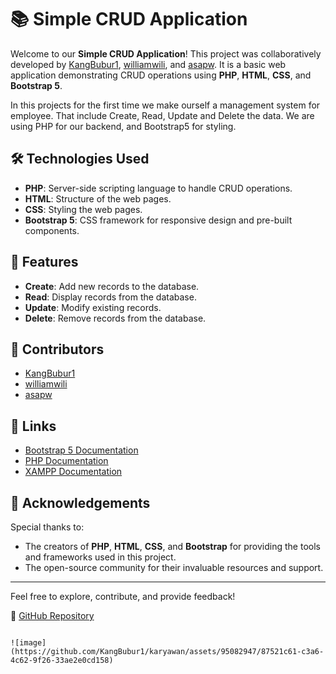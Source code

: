 # 📚 Simple CRUD Application

Welcome to our **Simple CRUD Application**! This project was collaboratively developed by [KangBubur1](https://github.com/KangBubur1), [williamwili](https://github.com/williamwili), and [asapw](https://github.com/asapw). It is a basic web application demonstrating CRUD operations using **PHP**, **HTML**, **CSS**, and **Bootstrap 5**.

In this projects for the first time we make ourself a management system for employee. That include Create, Read, Update and Delete the data. We are using PHP for our backend, and Bootstrap5 for styling. 
## 🛠️ Technologies Used

- **PHP**: Server-side scripting language to handle CRUD operations.
- **HTML**: Structure of the web pages.
- **CSS**: Styling the web pages.
- **Bootstrap 5**: CSS framework for responsive design and pre-built components.

## 🌟 Features

- **Create**: Add new records to the database.
- **Read**: Display records from the database.
- **Update**: Modify existing records.
- **Delete**: Remove records from the database.

## 👥 Contributors

- [KangBubur1](https://github.com/KangBubur1)
- [williamwili](https://github.com/williamwili)
- [asapw](https://github.com/asapw)

## 🔗 Links

- [Bootstrap 5 Documentation](https://getbootstrap.com/docs/5.0/getting-started/introduction/)
- [PHP Documentation](https://www.php.net/docs.php)
- [XAMPP Documentation](https://www.apachefriends.org/docs.html)

## 🙌 Acknowledgements

Special thanks to:
- The creators of **PHP**, **HTML**, **CSS**, and **Bootstrap** for providing the tools and frameworks used in this project.
- The open-source community for their invaluable resources and support.

---

Feel free to explore, contribute, and provide feedback!

🔗 [GitHub Repository](https://github.com/KangBubur1/uas_mobile)
```

![image](https://github.com/KangBubur1/karyawan/assets/95082947/87521c61-c3a6-4c62-9f26-33ae2e0cd158)
